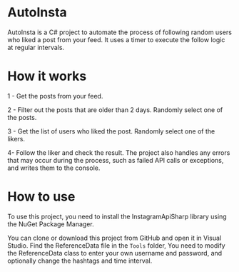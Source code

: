 # AutoInsta
AutoInsta is a C# project to automate the process of following random users who liked a post from your feed. It uses a timer to execute the follow logic at regular intervals.

# How it works
1 - Get the posts from your feed.

2 - Filter out the posts that are older than 2 days.
Randomly select one of the posts.

3 - Get the list of users who liked the post.
Randomly select one of the likers.

4- Follow the liker and check the result.
The project also handles any errors that may occur during the process, such as failed API calls or exceptions, and writes them to the console.

# How to use
To use this project, you need to install the InstagramApiSharp library using the NuGet Package Manager.

You can clone or download this project from GitHub and open it in Visual Studio.
Find the ReferenceData file in the `Tools` folder, You need to modify the ReferenceData class to enter your own username and password, and optionally change the hashtags and time interval.


